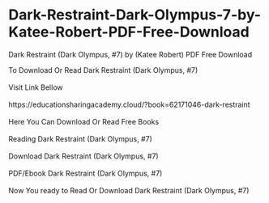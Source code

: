 # Dark-Restraint-Dark-Olympus-7-by-Katee-Robert-PDF-Free-Download
Dark Restraint (Dark Olympus, #7) by (Katee Robert) PDF Free Download
<div>To Download Or Read Dark Restraint (Dark Olympus, #7)</div>
<div>&nbsp;</div>
<div>Visit Link Bellow</div>
<div>&nbsp;</div>
<div>https://educationsharingacademy.cloud/?book=62171046-dark-restraint</div>
<div>&nbsp;</div>
<div>Here You Can Download Or Read Free Books</div>
<div>&nbsp;</div>
<div>Reading Dark Restraint (Dark Olympus, #7)</div>
<div>&nbsp;</div>
<div>Download Dark Restraint (Dark Olympus, #7)</div>
<div>&nbsp;</div>
<div>PDF/Ebook Dark Restraint (Dark Olympus, #7)</div>
<div>&nbsp;</div>
<div>Now You ready to Read Or Download Dark Restraint (Dark Olympus, #7)</div>
<div>&nbsp;</div>
